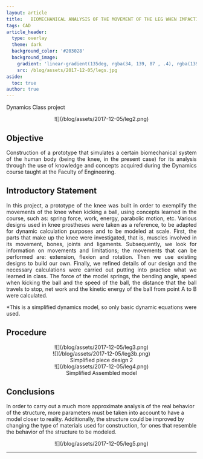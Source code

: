 ```yaml
---
layout: article
title:   BIOMECHANICAL ANALYSIS OF THE MOVEMENT OF THE LEG WHEN IMPACTING A BALL.
tags: CAD
article_header:
  type: overlay
  theme: dark
  background_color: '#203028'
  background_image:
    gradient: 'linear-gradient(135deg, rgba(34, 139, 87 , .4), rgba(139, 34, 139, .4))'
    src: /blog/assets/2017-12-05/legs.jpg
aside:
  toc: true
author: true
---
```

Dynamics Class project

<div align="center" markdown="1">
![](/blog/assets/2017-12-05/leg2.png)
</div>

<!--more-->
## Objective
<div align="justify" markdown="1">
Construction of a prototype that simulates a certain biomechanical system of the human body (being the knee, in the present case) for its analysis through the use of knowledge and concepts acquired during the Dynamics course taught at the Faculty of Engineering.
</div>

## Introductory Statement
<div align="justify" markdown="1">
In this project, a prototype of the knee was built in order to exemplify the movements of the knee when kicking a ball, using concepts learned in the course, such as: spring force, work, energy, parabolic motion, etc. Various designs used in knee prostheses were taken as a reference, to be adapted for dynamic calculation purposes and to be modeled at scale.
First, the parts that make up the knee were investigated, that is, muscles involved in its movement, bones, joints and ligaments. Subsequently, we look for information on movements and limitations; the movements that can be performed are: extension, flexion and rotation. Then we use existing designs to build our own. Finally, we refined details of our design and the necessary calculations were carried out putting into practice what we learned in class. The force of the model springs, the bending angle, speed when kicking the ball and the speed of the ball, the distance that the ball travels to stop, net work and the kinetic energy of the ball from point A to B were calculated.

*This is a simplified dynamics model, so only basic dynamic equations were used.
</div>

## Procedure

<div align="center" markdown="1">
![](/blog/assets/2017-12-05/leg3.png)
</div>

<div align="center" markdown="1">
![](/blog/assets/2017-12-05/leg3b.png)
<br>
Simplified piece design 2
</div>

<div align="center" markdown="1">
![](/blog/assets/2017-12-05/leg4.png)
<br>
Simplified Assembled model
</div>

## Conclusions
In order to carry out a much more approximate analysis of the real behavior of the structure, more parameters must be taken into account to have a model closer to reality. Additionally, the structure could be improved by changing the type of materials used for construction, for ones that resemble the behavior of the structure to be modeled.

<div align="center" markdown="1">
![](/blog/assets/2017-12-05/leg5.png)
</div>

----
<br>
